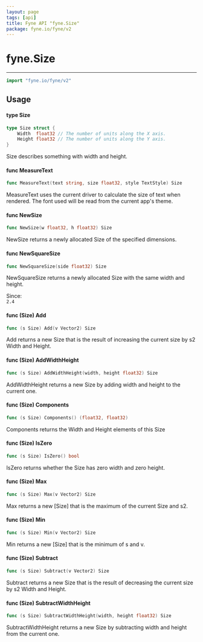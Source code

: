 ```yaml
---
layout: page
tags: [api]
title: Fyne API "fyne.Size"
package: fyne.io/fyne/v2
---
```


# fyne.Size
---
```go
import "fyne.io/fyne/v2"
```

## Usage

#### type Size

```go
type Size struct {
	Width  float32 // The number of units along the X axis.
	Height float32 // The number of units along the Y axis.
}
```

Size describes something with width and height.

#### func  MeasureText

```go
func MeasureText(text string, size float32, style TextStyle) Size
```
MeasureText uses the current driver to calculate the size of text when rendered. The font used will be read from the current app's theme.

#### func  NewSize

```go
func NewSize(w float32, h float32) Size
```
NewSize returns a newly allocated Size of the specified dimensions.

#### func  NewSquareSize

```go
func NewSquareSize(side float32) Size
```
NewSquareSize returns a newly allocated Size with the same width and height.


<div class="since">Since: <code>
2.4</code></div>

#### func (Size) Add

```go
func (s Size) Add(v Vector2) Size
```
Add returns a new Size that is the result of increasing the current size by s2 Width and Height.

#### func (Size) AddWidthHeight

```go
func (s Size) AddWidthHeight(width, height float32) Size
```
AddWidthHeight returns a new Size by adding width and height to the current one.

#### func (Size) Components

```go
func (s Size) Components() (float32, float32)
```
Components returns the Width and Height elements of this Size

#### func (Size) IsZero

```go
func (s Size) IsZero() bool
```
IsZero returns whether the Size has zero width and zero height.

#### func (Size) Max

```go
func (s Size) Max(v Vector2) Size
```
Max returns a new [Size] that is the maximum of the current Size and s2.

#### func (Size) Min

```go
func (s Size) Min(v Vector2) Size
```
Min returns a new [Size] that is the minimum of s and v.

#### func (Size) Subtract

```go
func (s Size) Subtract(v Vector2) Size
```
Subtract returns a new Size that is the result of decreasing the current size by s2 Width and Height.

#### func (Size) SubtractWidthHeight

```go
func (s Size) SubtractWidthHeight(width, height float32) Size
```
SubtractWidthHeight returns a new Size by subtracting width and height from the current one.

